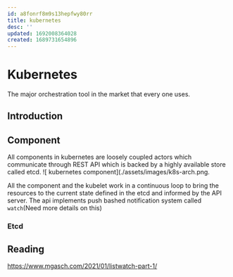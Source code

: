 ```yaml
---
id: a8fonrf8m9s13hepfwy80rr
title: kubernetes
desc: ''
updated: 1692008364028
created: 1689731654896
---
```

# Kubernetes 
The major orchestration tool in the market that every one uses. 

## Introduction


## Component
All components in kubernetes are loosely coupled actors which communicate through REST API which is backed by a highly available store called etcd.
![ kubernetes component](./assets/images/k8s-arch.png. 

All the component and the kubelet work in a continuous loop to bring the resources to the current state defined in the etcd and informed by the API server. The api implements push bashed notification system called `watch`(Need more details on this)

### Etcd




## Reading 
https://www.mgasch.com/2021/01/listwatch-part-1/